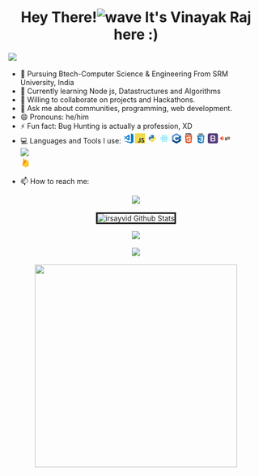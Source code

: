 
<!-- Vinayak Raj CopyRights -->

 <h1 align="center">Hey There!<img alt="wave" src="https://emojis.slackmojis.com/emojis/images/1588177020/8809/wave_hello.gif?1588177020" width="35"> It's Vinayak Raj here :) </h1>

![](https://activity-graph.herokuapp.com/graph?username=vinayak0127&theme=react-dark&hide_border=true&area=true)

<!-- **irsayvid/irsayvid** is a ✨ _special_ ✨ repository because its `README.md` (this file) appears on your GitHub profile. -->

- 🔭 Pursuing Btech-Computer Science & Engineering From SRM University, India
- 🌱 Currently learning Node js, Datastructures and Algorithms
- 🤝 Willing to collaborate on projects and Hackathons.
- 💬 Ask me about communities, programming, web development.
- 😄 Pronouns: he/him
- ⚡ Fun fact: Bug Hunting is actually a profession, XD 
- 💻 Languages and Tools I use:   <code><img height="20" src="https://raw.githubusercontent.com/github/explore/80688e429a7d4ef2fca1e82350fe8e3517d3494d/topics/visual-studio-code/visual-studio-code.png"></code>
<code><img height="20" src="https://raw.githubusercontent.com/github/explore/80688e429a7d4ef2fca1e82350fe8e3517d3494d/topics/javascript/javascript.png"></code>
<code><img height="20" src="https://raw.githubusercontent.com/github/explore/80688e429a7d4ef2fca1e82350fe8e3517d3494d/topics/python/python.png"></code>
<code><img height="20" src="https://raw.githubusercontent.com/github/explore/80688e429a7d4ef2fca1e82350fe8e3517d3494d/topics/react/react.png"></code>
<code><img height="20" src="https://raw.githubusercontent.com/github/explore/80688e429a7d4ef2fca1e82350fe8e3517d3494d/topics/cpp/cpp.png"></code>
<code><img height = "20" src = "https://raw.githubusercontent.com/github/explore/80688e429a7d4ef2fca1e82350fe8e3517d3494d/topics/html/html.png"></code>
<code><img height = "20" src = "https://raw.githubusercontent.com/github/explore/80688e429a7d4ef2fca1e82350fe8e3517d3494d/topics/css/css.png"></code>
<code><img height = "20" src = "https://raw.githubusercontent.com/github/explore/80688e429a7d4ef2fca1e82350fe8e3517d3494d/topics/bootstrap/bootstrap.png"></code>
<code><img height="20" src="https://raw.githubusercontent.com/github/explore/80688e429a7d4ef2fca1e82350fe8e3517d3494d/topics/git/git.png"></code>
<code> <img height="20" src="https://www.freepnglogos.com/uploads/logo-mysql-png/logo-mysql-mysql-logo-png-images-are-download-crazypng-21.png"> </code>
 <code><img height="20" src="https://raw.githubusercontent.com/github/explore/80688e429a7d4ef2fca1e82350fe8e3517d3494d/topics/firebase/firebase.png"></code>
<!-- <code><img height="20" src="https://raw.githubusercontent.com/github/explore/80688e429a7d4ef2fca1e82350fe8e3517d3494d/topics/flask/flask.png"></code> -->
<!-- <code><img height="20" src="https://raw.githubusercontent.com/github/explore/80688e429a7d4ef2fca1e82350fe8e3517d3494d/topics/terminal/terminal.png"></code> -->
<!-- <code><img height="20" src="https://www.mongodb.com/assets/images/global/favicon.ico"></code> -->
- 📫 How to reach me: 
<div align = "center">
  
<!--   [<img src="https://img.shields.io/badge/github-%23333.svg?&style=for-the-badge&logo=github&logoColor=white" />](https://www.github.com/irsayvid)  -->
  [<img src="https://img.shields.io/badge/linkedin-%230077b5.svg?&style=for-the-badge&logo=linkedin&logoColor=white" />](https://www.linkedin.com/in/vinayak-raj-9564451a9/)
<!--   [<img src ="https://img.shields.io/badge/twitter-%231DA1F2.svg?&style=for-the-badge&logo=twitter&logoColor=white">](https://twitter.com/irsayvid)
  [<img src="https://img.shields.io/badge/youtube-%23FF0000.svg?&style=for-the-badge&logo=youtube&logoColor=white" />](https://www.youtube.com/channel/UC5F3-pLpVjL6a7IfSm1OttA)
  [<img src ="https://img.shields.io/badge/instagram-%23E1306C.svg?&style=for-the-badge&logo=instagram&logoColor=white">](https://www.instagram.com/irs.ayvid/) 
</div> -->

<p align='center'><img width="450px" style="border-style:solid" src="https://github-readme-streak-stats.herokuapp.com/?user=irsayvid&theme=radical" alt="irsayvid Github Stats" />
  </p>
  <p align='center'>
  <img width="450px" src="https://github-readme-stats.vercel.app/api?username=irsayvid&count_private=true&theme=radical"/>
</p>
  <p align='center'>
  <img src = "https://github-readme-stats.vercel.app/api/top-langs/?username=irsayvid&theme=radical&hide=jupyter%20notebook&layout=compact&langs_count=8"></p>

<!-- <p align="center"> 
  Visitor count<br>
  <img src="https://profile-counter.glitch.me/vinayak0127/count.svg" />
 </p> -->
<div align="center">
<img src="https://user-images.githubusercontent.com/60927324/129559810-4a9aeb50-67f3-43d8-aaba-5dc999291d4d.gif" width="400" height="400" />
</div>
</div>
